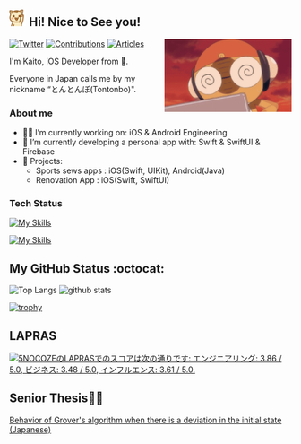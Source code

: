 <!--<h2><img src="https://emojis.slackmojis.com/emojis/images/1531849430/4246/blob-sunglasses.gif?1531849430" width="30"/> Hi! Nice to See you!<img src="https://media.giphy.com/media/12oufCB0MyZ1Go/giphy.gif" width="50"></h2>-->
<h2><img src="./hello-nya.gif" width="30"/> Hi! Nice to See you!</h2>
<img align='right' src="./966.gif" width="45%">


[![Twitter](https://img.shields.io/twitter/follow/Ktombow1110?style=social)](https://twitter.com/Ktombow1110 "Twitter")
[![Contributions](https://badgen.org/img/qiita/KaitoMuraoka/contributions?style=plastic)](https://qiita.com/KaitoMuraoka)
[![Articles](https://badgen.org/img/qiita/KaitoMuraoka/articles?style=plastic)](https://qiita.com/KaitoMuraoka)

I'm Kaito, iOS Developer from 🗼.

Everyone in Japan calls me by my nickname “とんとんぼ(Tontonbo)".

### About me
- 🧑‍💻 I’m currently working on: iOS & Android Engineering
- 🔭 I’m currently developing a personal app with: Swift & SwiftUI & Firebase
- 📱 Projects:
  - Sports sews apps : iOS(Swift, UIKit), Android(Java)
  - Renovation App : iOS(Swift, SwiftUI)

 ### Tech Status
 
 [![My Skills](https://skillicons.dev/icons?i=androidstudio,vim,neovim,git,github,githubactions)](https://skillicons.dev)
 
 [![My Skills](https://skillicons.dev/icons?i=swift,kotlin,java,flutter,lua,md)](https://skillicons.dev)


## My GitHub Status :octocat:

<p align="left"> 
  <img alt="Top Langs" height="150px" src="https://github-readme-stats.vercel.app/api/top-langs/?username=KaitoMuraoka&layout=compact&count_private=true&show_icons=true&theme=onedark" />
  <img alt="github stats" height="150px" src="https://github-readme-stats.vercel.app/api?username=KaitoMuraoka&count_private=true&show_icons=true&show_icons=true&theme=onedark" />
</p>

[![trophy](https://github-profile-trophy.vercel.app/?username=KaitoMuraoka&theme=onedark&column=7
)](https://github.com/ryo-ma/github-profile-trophy)

## LAPRAS
<!--START_SECTION:lapras-card-->
<p ><a href="https://lapras.com/public/5NOCOZE" target="_blank" rel="noopener noreferrer"><img alt="5NOCOZEのLAPRASでのスコアは次の通りです: エンジニアリング: 3.86 / 5.0, ビジネス: 3.48 / 5.0, インフルエンス: 3.61 / 5.0." src="https://lapras-card-generator.vercel.app/api/svg?e=3.86&b=3.48&i=3.61&b1=%23020e27&b2=%230e5593&i1=%2303102f&i2=%231688bf&l=ja" width="400" ></a></p>
<!--END_SECTION:lapras-card-->


## Senior Thesis👨‍🎓
 [Behavior of Grover's algorithm when there is a deviation in the initial state (Japanese)](./9BSP1118_卒業論文.pdf)
